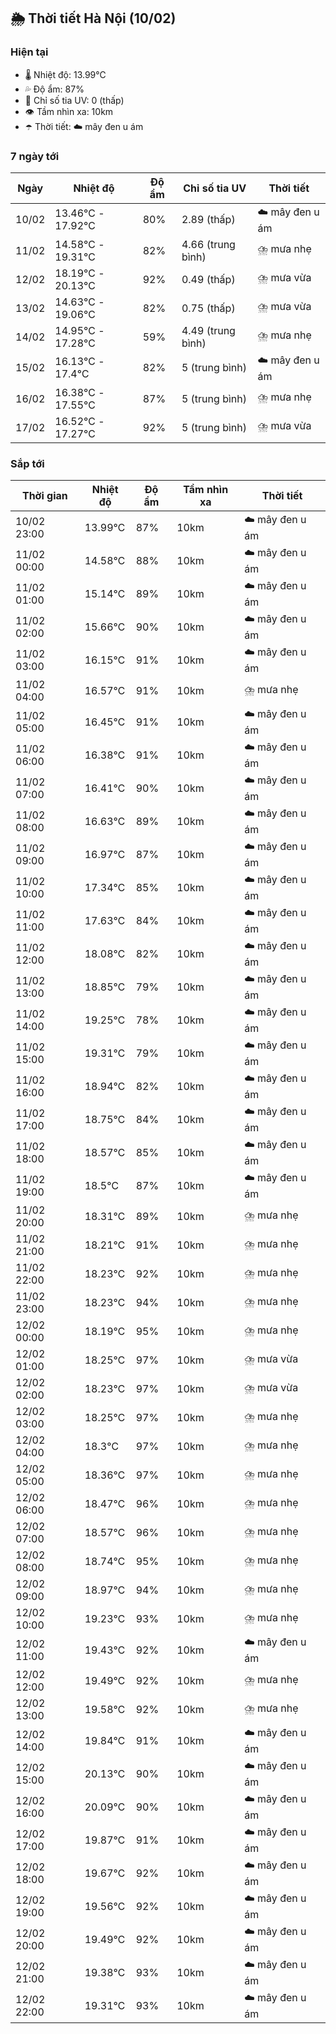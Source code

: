 ## 🌦️ Thời tiết Hà Nội (10/02)

### Hiện tại

- 🌡️ Nhiệt độ: 13.99℃
- 💦 Độ ẩm: 87%
- 🌟 Chỉ số tia UV: 0 (thấp)
- 👁️ Tầm nhìn xa: 10km
- ☂️ Thời tiết: ☁️ mây đen u ám

### 7 ngày tới

| Ngày | Nhiệt độ | Độ ẩm | Chỉ số tia UV | Thời tiết |
| --- | --- | --- | --- | --- |
| 10/02 | 13.46℃ - 17.92℃ | 80% | 2.89 (thấp) | ☁️ mây đen u ám |
| 11/02 | 14.58℃ - 19.31℃ | 82% | 4.66 (trung bình) | ⛈️ mưa nhẹ |
| 12/02 | 18.19℃ - 20.13℃ | 92% | 0.49 (thấp) | ⛈️ mưa vừa |
| 13/02 | 14.63℃ - 19.06℃ | 82% | 0.75 (thấp) | ⛈️ mưa vừa |
| 14/02 | 14.95℃ - 17.28℃ | 59% | 4.49 (trung bình) | ⛈️ mưa nhẹ |
| 15/02 | 16.13℃ - 17.4℃ | 82% | 5 (trung bình) | ☁️ mây đen u ám |
| 16/02 | 16.38℃ - 17.55℃ | 87% | 5 (trung bình) | ⛈️ mưa nhẹ |
| 17/02 | 16.52℃ - 17.27℃ | 92% | 5 (trung bình) | ⛈️ mưa vừa |

### Sắp tới

| Thời gian | Nhiệt độ | Độ ẩm | Tầm nhìn xa | Thời tiết |
| --- | --- | --- | --- | --- |
| 10/02 23:00 | 13.99℃ | 87% | 10km | ☁️ mây đen u ám |
| 11/02 00:00 | 14.58℃ | 88% | 10km | ☁️ mây đen u ám |
| 11/02 01:00 | 15.14℃ | 89% | 10km | ☁️ mây đen u ám |
| 11/02 02:00 | 15.66℃ | 90% | 10km | ☁️ mây đen u ám |
| 11/02 03:00 | 16.15℃ | 91% | 10km | ☁️ mây đen u ám |
| 11/02 04:00 | 16.57℃ | 91% | 10km | ⛈️ mưa nhẹ |
| 11/02 05:00 | 16.45℃ | 91% | 10km | ☁️ mây đen u ám |
| 11/02 06:00 | 16.38℃ | 91% | 10km | ☁️ mây đen u ám |
| 11/02 07:00 | 16.41℃ | 90% | 10km | ☁️ mây đen u ám |
| 11/02 08:00 | 16.63℃ | 89% | 10km | ☁️ mây đen u ám |
| 11/02 09:00 | 16.97℃ | 87% | 10km | ☁️ mây đen u ám |
| 11/02 10:00 | 17.34℃ | 85% | 10km | ☁️ mây đen u ám |
| 11/02 11:00 | 17.63℃ | 84% | 10km | ☁️ mây đen u ám |
| 11/02 12:00 | 18.08℃ | 82% | 10km | ☁️ mây đen u ám |
| 11/02 13:00 | 18.85℃ | 79% | 10km | ☁️ mây đen u ám |
| 11/02 14:00 | 19.25℃ | 78% | 10km | ☁️ mây đen u ám |
| 11/02 15:00 | 19.31℃ | 79% | 10km | ☁️ mây đen u ám |
| 11/02 16:00 | 18.94℃ | 82% | 10km | ☁️ mây đen u ám |
| 11/02 17:00 | 18.75℃ | 84% | 10km | ☁️ mây đen u ám |
| 11/02 18:00 | 18.57℃ | 85% | 10km | ☁️ mây đen u ám |
| 11/02 19:00 | 18.5℃ | 87% | 10km | ☁️ mây đen u ám |
| 11/02 20:00 | 18.31℃ | 89% | 10km | ⛈️ mưa nhẹ |
| 11/02 21:00 | 18.21℃ | 91% | 10km | ⛈️ mưa nhẹ |
| 11/02 22:00 | 18.23℃ | 92% | 10km | ⛈️ mưa nhẹ |
| 11/02 23:00 | 18.23℃ | 94% | 10km | ⛈️ mưa nhẹ |
| 12/02 00:00 | 18.19℃ | 95% | 10km | ⛈️ mưa nhẹ |
| 12/02 01:00 | 18.25℃ | 97% | 10km | ⛈️ mưa vừa |
| 12/02 02:00 | 18.23℃ | 97% | 10km | ⛈️ mưa vừa |
| 12/02 03:00 | 18.25℃ | 97% | 10km | ⛈️ mưa nhẹ |
| 12/02 04:00 | 18.3℃ | 97% | 10km | ⛈️ mưa nhẹ |
| 12/02 05:00 | 18.36℃ | 97% | 10km | ⛈️ mưa nhẹ |
| 12/02 06:00 | 18.47℃ | 96% | 10km | ⛈️ mưa nhẹ |
| 12/02 07:00 | 18.57℃ | 96% | 10km | ⛈️ mưa nhẹ |
| 12/02 08:00 | 18.74℃ | 95% | 10km | ⛈️ mưa nhẹ |
| 12/02 09:00 | 18.97℃ | 94% | 10km | ⛈️ mưa nhẹ |
| 12/02 10:00 | 19.23℃ | 93% | 10km | ⛈️ mưa nhẹ |
| 12/02 11:00 | 19.43℃ | 92% | 10km | ☁️ mây đen u ám |
| 12/02 12:00 | 19.49℃ | 92% | 10km | ⛈️ mưa nhẹ |
| 12/02 13:00 | 19.58℃ | 92% | 10km | ⛈️ mưa nhẹ |
| 12/02 14:00 | 19.84℃ | 91% | 10km | ☁️ mây đen u ám |
| 12/02 15:00 | 20.13℃ | 90% | 10km | ☁️ mây đen u ám |
| 12/02 16:00 | 20.09℃ | 90% | 10km | ☁️ mây đen u ám |
| 12/02 17:00 | 19.87℃ | 91% | 10km | ☁️ mây đen u ám |
| 12/02 18:00 | 19.67℃ | 92% | 10km | ☁️ mây đen u ám |
| 12/02 19:00 | 19.56℃ | 92% | 10km | ☁️ mây đen u ám |
| 12/02 20:00 | 19.49℃ | 92% | 10km | ☁️ mây đen u ám |
| 12/02 21:00 | 19.38℃ | 93% | 10km | ☁️ mây đen u ám |
| 12/02 22:00 | 19.31℃ | 93% | 10km | ☁️ mây đen u ám |
